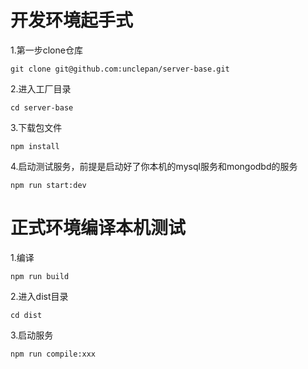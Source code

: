 # 开发环境起手式
1.第一步clone仓库

    git clone git@github.com:unclepan/server-base.git

2.进入工厂目录

    cd server-base

3.下载包文件

    npm install

4.启动测试服务，前提是启动好了你本机的mysql服务和mongodbd的服务

    npm run start:dev

# 正式环境编译本机测试
1.编译

    npm run build

2.进入dist目录

    cd dist

3.启动服务

    npm run compile:xxx




